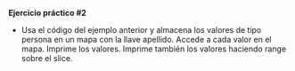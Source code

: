 **Ejercicio práctico #2**

- Usa el código del ejemplo anterior y almacena los valores de tipo persona en un mapa con la llave apellido. Accede a cada valor en el mapa. Imprime los valores. 
Imprime también los valores haciendo range sobre el slice.


